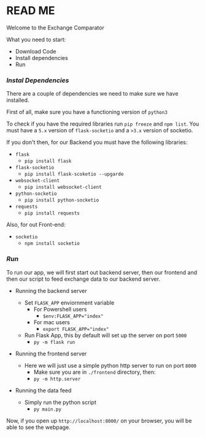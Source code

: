 # **READ ME**

Welcome to the Exchange Comparator

What you need to start:
- Download Code
- Install dependencies
- Run

### *Instal Dependencies*

There are a couple of dependencies we need to make sure we have installed.

First of all, make sure you have a functioning version of `python3`

To check if you have the required libraries run `pip freeze` and `npm list`. You must have a `5.x` version of `flask-socketio` and a `>3.x` version of socketio.

If you don't then, for our Backend you must have the following libraries:
- `flask`
    - `pip install flask`
- `flask-socketio`
    - `pip install flask-scoketio --upgarde`
- `websocket-client`
    - `pip install websocket-client`
- `python-socketio`
    - `pip install python-socketio`
- `requests`
    - `pip install requests`

Also, for out Front-end:
- `socketio`
    - `npm install socketio`


### *Run*

To run our app, we will first start out backend server, then our frontend and then our script to feed exchange data to our backend server.

- Running the backend server
    - Set `FLASK_APP` enviornment variable
        - For Powershell users
            - `$env:FLASK_APP="index"`
        - For mac users
            - `export FLASK_APP="index"`
    - Run Flask App, this by default will set up the server on port `5000`
        - `py -m flask run`

- Running the frontend server
    - Here we will just use a simple python http server to run on port `8000`
        - Make sure you are in `./frontend` directory, then:
        - `py -m http.server`

- Running the data feed
    - Simply run the python script
        - `py main.py`

Now, if you open up `http://localhost:8000/` on your browser, you will be able to see the webpage.

        